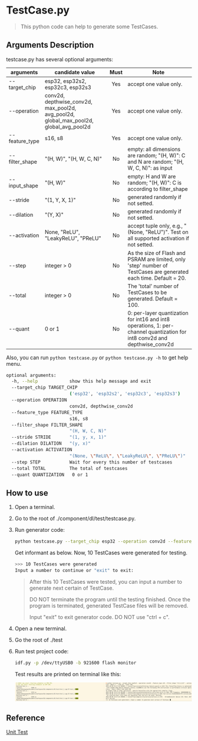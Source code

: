# TestCase.py

> This python code can help to generate some TestCases.



## Arguments Description

testcase.py has several optional arguments:

| arguments      | candidate value                                  | Must | Note                                                         |
| -------------- | ------------------------------------------------ | :--: | ------------------------------------------------------------ |
| --target_chip  | esp32, esp32s2, esp32c3, esp32s3                 | Yes  | accept one value only.                                       |
| --operation    | conv2d, depthwise_conv2d, max_pool2d, avg_pool2d, global_max_pool2d, global_avg_pool2d | Yes  | accept one value only.                                       |
| --feature_type | s16, s8                                          | Yes  | accept one value only.                                       |
| --filter_shape | "(H, W)", "(H, W, C, N)"                         |  No  | empty: all dimensions are random; "(H, W)": C and N are random; "(H, W, C, N)": as input |
| --input_shape  | "(H, W)"                                         |  No  | empty: H and W are random; "(H, W)": C is according to filter_shape |
| --stride       | "(1, Y, X, 1)"                                   |  No  | generated randomly if not setted.                            |
| --dilation     | "(Y, X)"                                         |  No  | generated randomly if not setted.                            |
| --activation   | None, "ReLU", "LeakyReLU", "PReLU"               |  No  | accept tuple only, e.g., "(None, \"ReLU\")". Test on all supported activation if not setted. |
| --step         | integer > 0                                      |  No  | As the size of Flash and PSRAM are limited, only 'step' number of TestCases are generated each time. Default  = 20. |
| --total        | integer > 0                                      |  No  | The 'total' number of TestCases to be generated. Default = 100. |
| --quant        | 0 or 1                                           |  No  | 0: per-layer quantization for int16 and int8 operations, 1: per-channel quantization for int8 conv2d and depthwise_conv2d |

Also, you can run `python testcase.py` or `python testcase.py -h` to get help menu.

```bash
optional arguments:
  -h, --help            show this help message and exit
  --target_chip TARGET_CHIP
                        ('esp32', 'esp32s2', 'esp32c3', 'esp32s3')
  --operation OPERATION
                        conv2d, depthwise_conv2d
  --feature_type FEATURE_TYPE
                        s16, s8
  --filter_shape FILTER_SHAPE
                        "(H, W, C, N)"
  --stride STRIDE       "(1, y, x, 1)"
  --dilation DILATION   "(y, x)"
  --activation ACTIVATION
                        "(None, \"ReLU\", \"LeakyReLU\", \"PReLU\")"
  --step STEP           Wait for every this number of testcases
  --total TOTAL         The total of testcases
  --quant QUANTIZATION   0 or 1
```



## How to use

1. Open a terminal.

2. Go to the root of ./component/dl/test/testcase.py. 

3. Run generator code:

   ```bash
   python testcase.py --target_chip esp32 --operation conv2d --feature_type s16 --filter_shape "(3,3,2,8)" --activation "(None,)" --step 10 --total 100
   ```

   Get informant as below. Now, 10 TestCases were generated for testing.

   ```bash
   >>> 10 TestCases were generated
   Input a number to continue or "exit" to exit:
   ```

   > After this 10 TestCases were tested, you can input a number to generate next certain of TestCase.
   >
   > DO NOT terminate the program until the testing finished. Once the program is terminated, generated TestCase files will be removed.
   >
   > Input "exit" to exit generator code. DO NOT use "ctrl + c".

4. Open a new terminal.

5. Go the root of ./test

6. Run test project code:

   ```bash
   idf.py -p /dev/ttyUSB0 -b 921600 flash monitor
   ```

   Test results are printed on terminal like this:

   ![](./test_result.png)
   
   
## Reference
[Unit Test](https://github.com/espressif/esp-idf/tree/master/examples/system/unit_test)